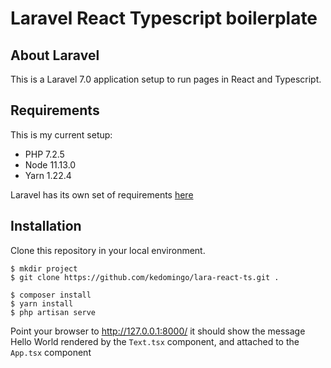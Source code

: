 # Laravel React Typescript boilerplate

## About Laravel

This is a Laravel 7.0 application setup to run pages in React and Typescript.

## Requirements

This is my current setup:

- PHP 7.2.5
- Node 11.13.0
- Yarn 1.22.4

Laravel has its own set of requirements [here](https://laravel.com/docs/7.x/installation)

## Installation

Clone this repository in your local environment.

```
$ mkdir project
$ git clone https://github.com/kedomingo/lara-react-ts.git .

$ composer install
$ yarn install
$ php artisan serve
```

Point your browser to http://127.0.0.1:8000/ it should show the message Hello World rendered by the `Text.tsx` component, and attached to the `App.tsx` component
